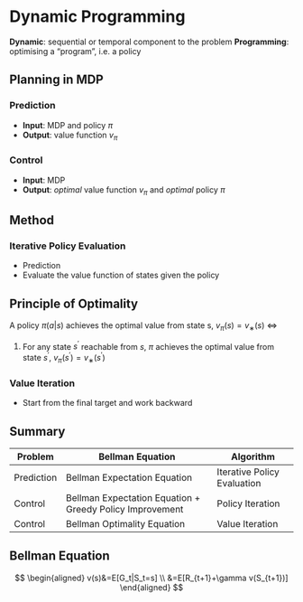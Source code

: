 # Dynamic Programming

**Dynamic**: sequential or temporal component to the  problem 
**Programming**: optimising a “program”, i.e. a policy

## Planning in MDP

### Prediction
- **Input**: MDP and policy $\pi$
- **Output**: value function $v_\pi$

### Control
- **Input**: MDP
- **Output**: *optimal* value function $v_\pi$ and *optimal* policy $\pi$

## Method

### Iterative Policy Evaluation
- Prediction
- Evaluate the value function of states given the policy

## Principle of Optimality
A policy $\pi(a|s)$ achieves the optimal value from state s, $v_\pi(s) = v_∗(s)$ $\iff$
1. For any state $s^′$ reachable from $s$, $\pi$ achieves the optimal value from state $s^′$, $v_\pi(s^′) = v_∗(s^′)$

### Value Iteration
- Start from the final target and work backward

## Summary

| Problem    | Bellman Equation                                         | Algorithm                   |
| ---------- | -------------------------------------------------------- | --------------------------- |
| Prediction | Bellman Expectation Equation                             | Iterative Policy Evaluation |
| Control    | Bellman Expectation Equation + Greedy Policy Improvement | Policy Iteration            |
| Control    | Bellman Optimality Equation                              | Value Iteration             |
 

## Bellman Equation


$$
\begin{aligned}
    v(s)&=E[G_t|S_t=s] \\
        &=E[R_{t+1}+\gamma v(S_{t+1})]
\end{aligned}
$$

